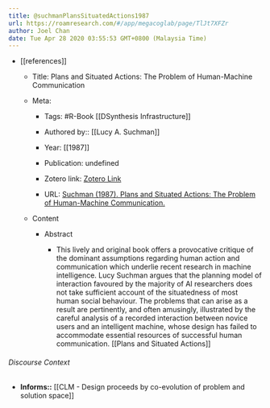 ```yaml
---
title: @suchmanPlansSituatedActions1987
url: https://roamresearch.com/#/app/megacoglab/page/TlJt7XFZr
author: Joel Chan
date: Tue Apr 28 2020 03:55:53 GMT+0800 (Malaysia Time)
---
```


- [[references]]

    - Title: Plans and Situated Actions: The Problem of Human-Machine Communication

    - Meta:

        - Tags: #R-Book [[DSynthesis Infrastructure]]

        - Authored by:: [[Lucy A. Suchman]]

        - Year: [[1987]]

        - Publication: undefined

        - Zotero link: [Zotero Link](zotero://select/items/1_52IBVM8W)

        - URL: [Suchman (1987). Plans and Situated Actions: The Problem of Human-Machine Communication.](https://www.amazon.com/Plans-Situated-Actions-Human-Machine-Communication/dp/0521331374)

    - Content

        - Abstract

            - This lively and original book offers a provocative critique of the dominant assumptions regarding human action and communication which underlie recent research in machine intelligence. Lucy Suchman argues that the planning model of interaction favoured by the majority of AI researchers does not take sufficient account of the situatedness of most human social behaviour. The problems that can arise as a result are pertinently, and often amusingly, illustrated by the careful analysis of a recorded interaction between novice users and an intelligent machine, whose design has failed to accommodate essential resources of successful human communication. [[Plans and Situated Actions]]

###### Discourse Context

- **Informs::** [[CLM - Design proceeds by co-evolution of problem and solution space]]
